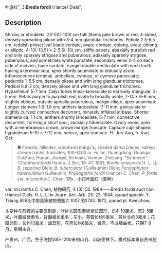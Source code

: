 叶底红",
3.**Bredia fordii** (Hance) Diels",

## Description
Shrubs or shrublets, 20-50(-100) cm tall. Stems pale brown or red, 4-sided, densely spreading pilose with 3-4 mm glandular trichomes. Petiole 2.5-6.5 cm, reddish pilose; leaf blade cordate, ovate-cordate, oblong, ovate-oblong, or elliptic, 4-10(-13.5) × 2-5.5(-10) cm, stiffly papery, abaxially purplish red and only sparsely strigose and puberulous, adaxially sparsely strigose, puberulous, and sometimes white punctate, secondary veins 2-4 on each side of midvein, base cordate, margin double denticulate with each tooth having a terminal seta, apex shortly acuminate to obtusely acute. Inflorescences terminal, umbellate, cymose, or cymose paniculate; peduncle 1-5.5 cm, densely pilose and with long glandular trichomes. Pedicel 0.8-2 cm, densely pilose and with long glandular trichomes. Hypanthium 5-7 mm. Calyx lobes linear-lanceolate to narrowly triangular, 3-5 mm. Petals purple to purplish red, ovate to broadly ovate, 7-14 × 6-8 mm, slightly oblique, outside apically puberulous, margin ciliate, apex acuminate. Longer stamens 1.6-1.8 cm; anthers lanceolate, 7-11 mm, geniculate or slightly curved; connective decurrent, minutely inflated at base. Shorter stamens ca. 1.1 cm; anthers shortly lanceolate, 5-7 mm; connective decurrent, forming a short spur, abaxially tuberculate. Ovary ovoid, apex with a membranous crown, crown margin truncate. Capsule cup-shaped; hypanthium 5-10 × 7-12 mm, setose, apex truncate. Fl. Jun-Aug, fr. Aug-Oct.

> ● Forests, hillsides, woodland margins, shaded damp places, valleys, stream banks, trailsides; 100-1400 m. Fujian, Guangdong, Guangxi, Guizhou, Hunan, Jiangxi, Sichuan, Yunnan, Zhejiang.
  "Synonym": "*Otanthera fordii* Hance, J. Bot. 19: 47. 1881; *Bredia omeiensis* H. L. Li; *B. sepalosa* Diels; *B. tuberculata* (Guillaumin) Diels; *Fordiophyton tuberculatum* Guillaumin; *Phyllagathis fordii* (Hance) C. Chen; *P. fordii* var. *micrantha* C. Chen.
**17b．小花叶底红（变种）**

var. micrantha C. Chen, 植物研究, 4 (3): 50. 1984——Bredia fordii auct non (Hance) Diels; H. L. Li in Journ. Arn. Arb. 25: 23. 1944, quoad specim. Y. Tsiang 6563;中国高等植物图鉴2: 1007.图3743. 1972, quoad pl. Kweichow.

本变种与前者的主要区别是，叶片长圆形至卵状长圆形，长4-10厘米，宽2-5厘米，叶面被微柔毛，背面被长柔毛；花小，萼管长约5毫米，萼片长约3毫米；花瓣卵形，长约10毫米；雄蕊短，花药长约6毫米，微弯，不成膝曲状。花期7-8月，果期未详。

产贵州、广西。生于海拔500-1200米的山谷、山坡密林下。模式标本采自贵州独山。
